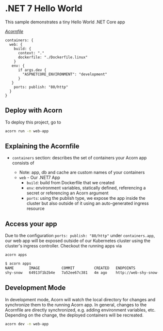# .NET 7 Hello World

This sample demonstrates a tiny Hello World .NET Core app

[_Acornfile_](.Acornfile)
```
containers: {
  web: {
    build: {
      context: "."
      dockerfile: "./Dockerfile.linux"
    }
   env: {
      if args.dev { 
        "ASPNETCORE_ENVIRONMENT": "development"
      }
   }
    ports: publish: "80/http"
  }
}
```

## Deploy with Acorn

To deploy this project, go to 

```bash
acorn run -n web-app
```

## Explaining the Acornfile

* `containers` section: describes the set of containers your Acorn app consists of

  * Note: app, db and cache are custom names of your containers
  * `web` - Our .NET7 App
    * `build`: build from Dockerfile that we created
    * `env`: environment variables, statically defined, referencing a secret or referencing an Acorn argument
    * `ports`: using the publish type, we expose the app inside the cluster but also outside of it using an auto-generated ingress resource

## Access your app

Due to the configuration `ports: publish: "80/http"` under `containers.app`, our web app will be exposed outside of our Kubernetes cluster using the cluster's ingress controller. Checkout the running apps via

```bash
acorn apps
```

```bash
$ acorn apps
NAME       IMAGE          COMMIT         CREATED   ENDPOINTS                                         MESSAGE
shy-snow   64913f1b2b4e   7a52ee67c381   4m ago    http://web-shy-snow-dc4264a9.local.oss-acorn.io   OK

```

## Development Mode

In development mode, Acorn will watch the local directory for changes and synchronize them to the running Acorn app. In general, changes to the Acornfile are directly synchronized, e.g. adding environment variables, etc. Depending on the change, the deployed containers will be recreated.

```bash
acorn dev -n web-app
```


